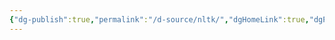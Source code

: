 ```yaml
---
{"dg-publish":true,"permalink":"/d-source/nltk/","dgHomeLink":true,"dgPassFrontmatter":false}
---
```

